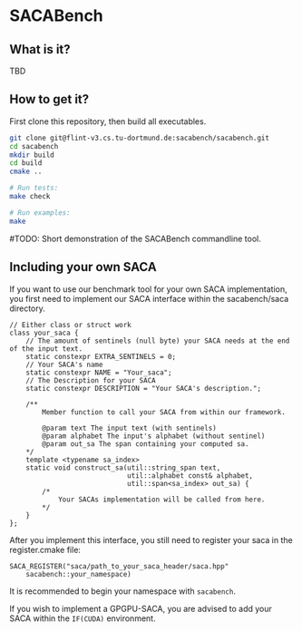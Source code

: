 # SACABench
## What is it?
TBD

## How to get it?
First clone this repository, then build all executables.
```sh
git clone git@flint-v3.cs.tu-dortmund.de:sacabench/sacabench.git
cd sacabench
mkdir build
cd build
cmake ..

# Run tests:
make check

# Run examples:
make
```

#TODO: Short demonstration of the SACABench commandline tool.

## Including your own SACA
If you want to use our benchmark tool for your own SACA implementation, you
first need to implement our SACA interface within the sacabench/saca directory.

```
// Either class or struct work
class your_saca {
    // The amount of sentinels (null byte) your SACA needs at the end of the input text.
    static constexpr EXTRA_SENTINELS = 0;
    // Your SACA's name
    static constexpr NAME = "Your_saca";
    // The Description for your SACA
    static constexpr DESCRIPTION = "Your SACA's description.";

    /**
        Member function to call your SACA from within our framework.

        @param text The input text (with sentinels)
        @param alphabet The input's alphabet (without sentinel)
        @param out_sa The span containing your computed sa.
    */
    template <typename sa_index>
    static void construct_sa(util::string_span text,
                             util::alphabet const& alphabet,
                             util::span<sa_index> out_sa) {
        /*
            Your SACAs implementation will be called from here.
        */
    }
};
```
After you implement this interface, you still need to register your saca in the
register.cmake file:
```
SACA_REGISTER("saca/path_to_your_saca_header/saca.hpp"
    sacabench::your_namespace)
```
It is recommended to begin your namespace with ```sacabench```.

If you wish to implement a GPGPU-SACA, you are advised to add your SACA within
the ```IF(CUDA)``` environment.
